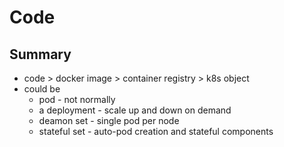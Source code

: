 # Code

## Summary
* code > docker image > container registry > k8s object
* could be
    * pod - not normally
    * a deployment - scale up and down on demand
    * deamon set - single pod per node
    * stateful set - auto-pod creation and stateful components